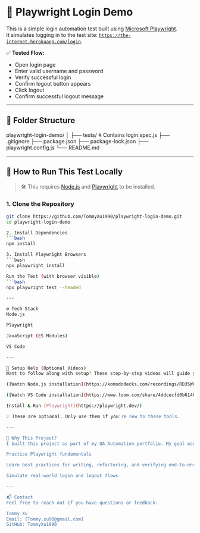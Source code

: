 # 🔐 Playwright Login Demo

This is a simple login automation test built using [Microsoft Playwright](https://playwright.dev/).  
It simulates logging in to the test site: [`https://the-internet.herokuapp.com/login`](https://the-internet.herokuapp.com/login).

✅ **Tested Flow:**
- Open login page
- Enter valid username and password
- Verify successful login
- Confirm logout button appears
- Click logout
- Confirm successful logout message

---

## 📂 Folder Structure

playwright-login-demo/
│
├── tests/ # Contains login.spec.js
├── .gitignore
├── package.json
├── package-lock.json
├── playwright.config.js
└── README.md

---

## 🚀 How to Run This Test Locally

> 🛠️ This requires [Node.js](https://nodejs.org) and [Playwright](https://playwright.dev/) to be installed.

### 1. Clone the Repository
```bash
git clone https://github.com/TommyXu1990/playwright-login-demo.git
cd playwright-login-demo

2. Install Dependencies
```bash
npm install

3. Install Playwright Browsers
```bash
npx playwright install

Run the Test (with browser visible)
```bash
npx playwright test --headed

---

⚙️ Tech Stack
Node.js

Playwright

JavaScript (ES Modules)

VS Code

---

🎥 Setup Help (Optional Videos)
Want to follow along with setup? These step-by-step videos will guide you:

([Watch Node.js installation](https://komododecks.com/recordings/RD35WG7HTNVV8HIiV32a?onlyRecording=1)) [Node.js](https://nodejs.org)

([Watch VS Code installation](https://www.loom.com/share/4ddcecfd0b6140d7866ad0280d8783c5)) [VS Code](https://code.visualstudio.com/Download)

Install & Run [Playwright](https://playwright.dev/)

💡 These are optional. Only use them if you're new to these tools.

---

🧠 Why This Project?
I built this project as part of my QA Automation portfolio. My goal was to:

Practice Playwright fundamentals

Learn best practices for writing, refactoring, and verifying end-to-end tests

Simulate real-world login and logout flows

---

📬 Contact
Feel free to reach out if you have questions or feedback:

Tommy Xu
Email: [Tommy.xu90@gmail.com]
GitHub: TommyXu1990


